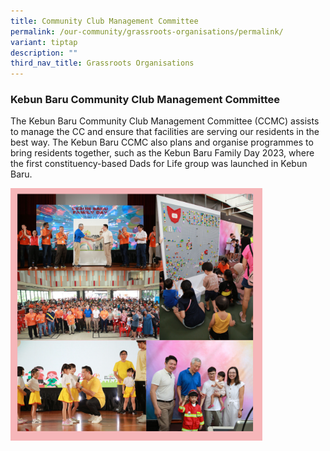```yaml
---
title: Community Club Management Committee
permalink: /our-community/grassroots-organisations/permalink/
variant: tiptap
description: ""
third_nav_title: Grassroots Organisations
---
```

<h3><strong>Kebun Baru Community Club Management Committee</strong></h3><p>The Kebun Baru Community Club Management Committee (CCMC) assists to manage the CC and ensure that facilities are serving our residents in the best way. The Kebun Baru CCMC also plans and organise programmes to bring residents together, such as the Kebun Baru Family Day 2023, where the first constituency-based Dads for Life group was launched in Kebun Baru. </p><div class="isomer-image-wrapper"><img style="width: 80%;" height="auto" width="100%" alt="" src="/images/ccmc.png"></div><p></p>